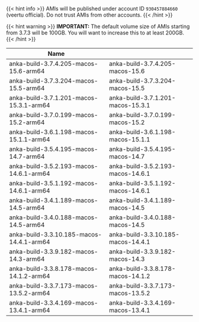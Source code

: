---
---

{{< hint info >}}
AMIs will be published under account ID `930457884660` (veertu official). Do not trust AMIs from other accounts.
{{< /hint >}}

{{< hint warning >}}
**IMPORTANT:** The default volume size of AMIs starting from 3.7.3 will be 100GB. You will want to increase this to at least 200GB.
{{< /hint >}}

| Name         | |
| -------------- | --- |
| anka-build-3.7.4.205-macos-15.6-arm64 | anka-build-3.7.4.205-macos-15.6 |
| anka-build-3.7.3.204-macos-15.5-arm64 | anka-build-3.7.3.204-macos-15.5 |
| anka-build-3.7.1.201-macos-15.3.1-arm64 | anka-build-3.7.1.201-macos-15.3.1 |
| anka-build-3.7.0.199-macos-15.2-arm64 | anka-build-3.7.0.199-macos-15.2 |
| anka-build-3.6.1.198-macos-15.1.1-arm64 | anka-build-3.6.1.198-macos-15.1.1 |
| anka-build-3.5.4.195-macos-14.7-arm64 | anka-build-3.5.4.195-macos-14.7 |
| anka-build-3.5.2.193-macos-14.6.1-arm64 | anka-build-3.5.2.193-macos-14.6.1 |
| anka-build-3.5.1.192-macos-14.6.1-arm64 | anka-build-3.5.1.192-macos-14.6.1 |
| anka-build-3.4.1.189-macos-14.5-arm64 | anka-build-3.4.1.189-macos-14.5 |
| anka-build-3.4.0.188-macos-14.5-arm64 | anka-build-3.4.0.188-macos-14.5 |
| anka-build-3.3.10.185-macos-14.4.1-arm64 | anka-build-3.3.10.185-macos-14.4.1 |
| anka-build-3.3.9.182-macos-14.3-arm64 | anka-build-3.3.9.182-macos-14.3 |
| anka-build-3.3.8.178-macos-14.1.2-arm64 | anka-build-3.3.8.178-macos-14.1.2 |
| anka-build-3.3.7.173-macos-13.5.2-arm64 | anka-build-3.3.7.173-macos-13.5.2 |
| anka-build-3.3.4.169-macos-13.4.1-arm64 | anka-build-3.3.4.169-macos-13.4.1 |
